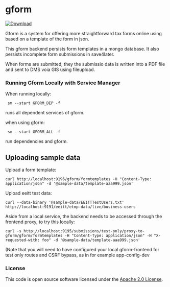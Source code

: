 
# gform

[ ![Download](https://api.bintray.com/packages/hmrc/releases/gform/images/download.svg) ](https://bintray.com/hmrc/releases/gform/_latestVersion)

Gform is a system for offering more straightforward tax forms online using based on a template of the form in json.
 
This gform backend persists form templates in a mongo database.  It also persists incomplete form submissions in save4later.
   
When forms are submitted, they the submissio data is written into a PDF file and sent to DMS voia GIS using fileupload.
 
 ### Running Gform Locally with Service Manager
 
 When running locally: 
  
     sm --start GFORM_DEP -f
     
 runs all dependent services of gform. 
 
 when using gform: 
     
     sm --start GFORM_ALL -f
     
 run dependencies and gform.
 
## Uploading sample data

Upload a form template:

    curl http://localhost:9196/gform/formtemplates -H "Content-Type: application/json" -d '@sample-data/template-aaa999.json'

Upload eeitt test data: 
    
    curl --data-binary '@sample-data/EEITTTestUsers.txt' http://localhost:9191/eeitt/etmp-data/live/business-users
        
Aside from a local service, the backend needs to be accessed through the frontend proxy, to try this locally:

    curl -s http://localhost:9195/submissions/test-only/proxy-to-gform/gform/formtemplates -H "Content-Type: application/json" -H "X-requested-with: foo" -d '@sample-data/template-aaa999.json'
    
(Note that you will need to have configured your local gform-frontend for test only routes and CSRF bypass, as in for example app-config-dev

### License

This code is open source software licensed under the [Apache 2.0 License]("http://www.apache.org/licenses/LICENSE-2.0.html").
  
